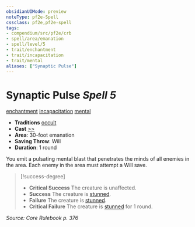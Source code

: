 ```yaml
---
obsidianUIMode: preview
noteType: pf2e-Spell
cssclass: pf2e,pf2e-spell
tags:
- compendium/src/pf2e/crb
- spell/area/emanation
- spell/level/5
- trait/enchantment
- trait/incapacitation
- trait/mental
aliases: ["Synaptic Pulse"]
---
```

# Synaptic Pulse *Spell 5*   
[enchantment](rules/traits/enchantment.md "Enchantment School Trait")  [incapacitation](rules/traits/incapacitation.md "Incapacitation Effect Trait")  [mental](rules/traits/mental.md "Mental Effect Trait")  

- **Traditions** [occult](rules/traits/occult.md "Occult Tradition Trait")
- **Cast** [>>](rules/core-rulebook/chapter-9-playing-the-game.md#Actions "Two-Action") 
- **Area**: 30-foot emanation
- **Saving Throw**: Will
- **Duration**: 1 round

You emit a pulsating mental blast that penetrates the minds of all enemies in the area. Each enemy in the area must attempt a Will save.

> [!success-degree] 
> - **Critical Success** The creature is unaffected.
> - **Success** The creature is [stunned](rules/conditions.md#Stunned).
> - **Failure** The creature is [stunned](rules/conditions.md#Stunned).
> - **Critical Failure** The creature is [stunned](rules/conditions.md#Stunned) for 1 round.

*Source: Core Rulebook p. 376*